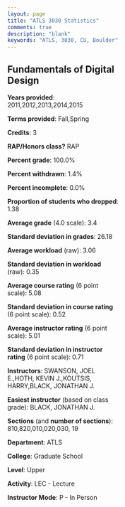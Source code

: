 ```yaml
---
layout: page
title: "ATLS 3030 Statistics"
comments: true
description: "blank"
keywords: "ATLS, 3030, CU, Boulder"
--- 
```

<head>
<script src="https://ajax.googleapis.com/ajax/libs/jquery/2.1.3/jquery.min.js"></script>
<script src="https://dl.dropboxusercontent.com/s/pc42nxpaw1ea4o9/highcharts.js?dl=0"></script>
<!-- <script src="../assets/js/highcharts.js"></script> -->
<style type="text/css">@font-face {
	font-family: "Bebas Neue";
	src: url(https://www.filehosting.org/file/details/544349/BebasNeue%20Regular.otf) format("opentype");
	}
	h1.Bebas { 
		font-family: "Bebas Neue", Verdana, Tahoma;
	}
</style>
</head>
<body>
	<div id="container" style="float: right; width: 45%; height: 88%; margin-left: 2.5%; margin-right: 2.5%;"></div>
	<script language="JavaScript">
		$(document).ready(function() {
		var chart = {type: 'column'};
		var title = {text: 'Grade Distribution'};
		var xAxis = {categories: ['A','B','C','D','F'],crosshair: true};
		var yAxis = {min: 0,title: {text: 'Percentage'}};
		var tooltip = {headerFormat: '<center><b><span style="font-size:20px">{point.key}</span></b></center>',
		               pointFormat: '<td style="padding:0"><b>{point.y:.1f}%</b></td>',
		               footerFormat: '</table>',shared: true,useHTML: true};
		var plotOptions = {column: {pointPadding: 0.0,borderWidth: 0}};  
		var credits = {enabled: false};var series= [{name: 'Percent',data: [56.15,33.8,7.82,1.96,0.28,]}];
		var json = {};
		json.chart = chart;
		json.title = title;
		json.tooltip = tooltip;
		json.xAxis = xAxis;
		json.yAxis = yAxis;  
		json.series = series;
		json.plotOptions = plotOptions;  
		json.credits = credits;
		$('#container').highcharts(json);
	});
	</script>
</body>
			   
## Fundamentals of Digital Design

**Years provided**: 2011,2012,2013,2014,2015

**Terms provided**: Fall,Spring

**Credits**: 3

**RAP/Honors class?** RAP

**Percent grade**: 100.0%

**Percent withdrawn**: 1.4%

**Percent incomplete**: 0.0%

**Proportion of students who dropped**: 1.38

**Average grade** (4.0 scale): 3.4

**Standard deviation in grades**: 26.18

**Average workload** (raw): 3.06

**Standard deviation in workload** (raw): 0.35

**Average course rating** (6 point scale): 5.08

**Standard deviation in course rating** (6 point scale): 0.52

**Average instructor rating** (6 point scale): 5.01

**Standard deviation in instructor rating** (6 point scale): 0.71

**Instructors**: SWANSON, JOEL E.,HOTH, KEVIN J.,KOUTSIS, HARRY,BLACK, JONATHAN J.

**Easiest instructor** (based on class grade): BLACK, JONATHAN J.

**Sections** (and **number of sections**): 810,820,010,020,030, 19

**Department**: ATLS

**College**: Graduate School

**Level**: Upper

**Activity**: LEC - Lecture

**Instructor Mode**: P  - In Person